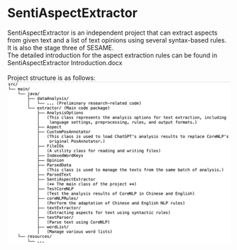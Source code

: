 # SentiAspectExtractor
SentiAspectExtractor is an independent project that can extract aspects from given text and a list of text opinions using several syntax-based rules. It is also the stage three of SESAME.
<br>The detailed introduction for the aspect extraction rules can be found in SentiAspectExtractor Introduction.docx
<br>
<br>Project structure is as follows:
<br><img width="629" alt="project_structure_introduction" src="https://github.com/nexpaliiz554/SentiAspectExtractor/blob/main/project_structure_introduction.png">
